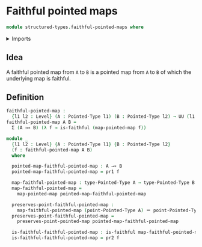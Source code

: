 # Faithful pointed maps

```agda
module structured-types.faithful-pointed-maps where
```

<details><summary>Imports</summary>

```agda
open import foundation.dependent-pair-types
open import foundation.faithful-maps
open import foundation.identity-types
open import foundation.universe-levels

open import structured-types.pointed-maps
open import structured-types.pointed-types
```

</details>

## Idea

A faithful pointed map from `A` to `B` is a pointed map from `A` to `B` of which
the underlying map is faithful.

## Definition

```agda
faithful-pointed-map :
  {l1 l2 : Level} (A : Pointed-Type l1) (B : Pointed-Type l2) → UU (l1 ⊔ l2)
faithful-pointed-map A B =
  Σ (A →∗ B) (λ f → is-faithful (map-pointed-map f))

module _
  {l1 l2 : Level} {A : Pointed-Type l1} {B : Pointed-Type l2}
  (f : faithful-pointed-map A B)
  where

  pointed-map-faithful-pointed-map : A →∗ B
  pointed-map-faithful-pointed-map = pr1 f

  map-faithful-pointed-map : type-Pointed-Type A → type-Pointed-Type B
  map-faithful-pointed-map =
    map-pointed-map pointed-map-faithful-pointed-map

  preserves-point-faithful-pointed-map :
    map-faithful-pointed-map (point-Pointed-Type A) ＝ point-Pointed-Type B
  preserves-point-faithful-pointed-map =
    preserves-point-pointed-map pointed-map-faithful-pointed-map

  is-faithful-faithful-pointed-map : is-faithful map-faithful-pointed-map
  is-faithful-faithful-pointed-map = pr2 f
```
